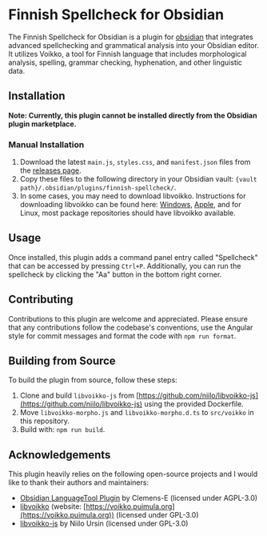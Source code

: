 # Finnish Spellcheck for Obsidian

The Finnish Spellcheck for Obsidian is a plugin for [obsidian](https://obsidian.md) that integrates advanced spellchecking and grammatical analysis into your Obsidian editor. It utilizes Voikko, a tool for Finnish language that includes morphological analysis, spelling, grammar checking, hyphenation, and other linguistic data.

## Installation
**Note: Currently, this plugin cannot be installed directly from the Obsidian plugin marketplace.**

### Manual Installation
1. Download the latest `main.js`, `styles.css`, and `manifest.json` files from the [releases page](https://github.com/antoKeinanen/obsidian-finnish-spellcheck/releases).
2. Copy these files to the following directory in your Obsidian vault: `{vault path}/.obsidian/plugins/finnish-spellcheck/`.
3. In some cases, you may need to download libvoikko. Instructions for downloading libvoikko can be found here: [Windows](https://www.puimula.org/htp/testing/voikko-sdk/win-crossbuild/), [Apple](https://formulae.brew.sh/formula/libvoikko), and for Linux, most package repositories should have libvoikko available.

## Usage
Once installed, this plugin adds a command panel entry called "Spellcheck" that can be accessed by pressing `Ctrl+P`. Additionally, you can run the spellcheck by clicking the "Aa" button in the bottom right corner.

## Contributing
Contributions to this plugin are welcome and appreciated. Please ensure that any contributions follow the codebase's conventions, use the Angular style for commit messages and format the code with `npm run format`.

## Building from Source
To build the plugin from source, follow these steps:

1. Clone and build `libvoikko-js` from [https://github.com/niilo/libvoikko-js](https://github.com/niilo/libvoikko-js) using the provided Dockerfile.
2. Move `libvoikko-morpho.js` and `libvoikko-morpho.d.ts` to `src/voikko` in this repository.
3. Build with: `npm run build`.

## Acknowledgements
This plugin heavily relies on the following open-source projects and I would like to thank their authors and maintainers:
- [Obsidian LanguageTool Plugin](https://github.com/Clemens-E/obsidian-languagetool-plugin) by Clemens-E (licensed under AGPL-3.0)
- [libvoikko](https://github.com/voikko/corevoikko/tree/master/libvoikko) (website: [https://voikko.puimula.org](https://voikko.puimula.org)) (licensed under GPL-3.0)
- [libvoikko-js](https://github.com/niilo/libvoikko-js) by Niilo Ursin (licensed under GPL-3.0)
